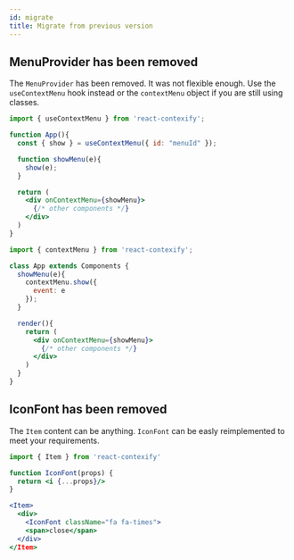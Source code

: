 ```yaml
---
id: migrate
title: Migrate from previous version
---
```


## MenuProvider has been removed

The `MenuProvider` has been removed. It was not flexible enough. Use the `useContextMenu` hook instead or the `contextMenu` object if you are still using classes.

```jsx
import { useContextMenu } from 'react-contexify';

function App(){
  const { show } = useContextMenu({ id: "menuId" });

  function showMenu(e){
    show(e);
  }

  return (
    <div onContextMenu={showMenu}>
      {/* other components */}
    </div>
  )
}
```

```jsx
import { contextMenu } from 'react-contexify';

class App extends Components {
  showMenu(e){
    contextMenu.show({
      event: e
    });
  }

  render(){
    return (
      <div onContextMenu={showMenu}>
        {/* other components */}
      </div>
    )
  }
}
```

## IconFont has been removed

The `Item` content can be anything. `IconFont` can be easly reimplemented to meet your requirements.

```jsx
import { Item } from 'react-contexify'

function IconFont(props) {
  return <i {...props}/>
}

<Item>
  <div>
    <IconFont className="fa fa-times">
    <span>close</span>
  </div>
</Item>
```